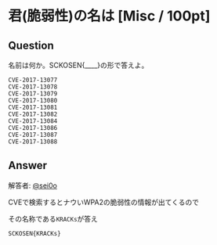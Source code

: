 # 君(脆弱性)の名は [Misc / 100pt]

## Question 
名前は何か。SCKOSEN{____}の形で答えよ。

```plain
CVE-2017-13077
CVE-2017-13078
CVE-2017-13079
CVE-2017-13080
CVE-2017-13081
CVE-2017-13082
CVE-2017-13084
CVE-2017-13086
CVE-2017-13087
CVE-2017-13088
```

## Answer

解答者: [@sei0o](https://twitter.com/sei0o)

CVEで検索するとナウいWPA2の脆弱性の情報が出てくるので

その名称である`KRACKs`が答え

`SCKOSEN{KRACKs}`